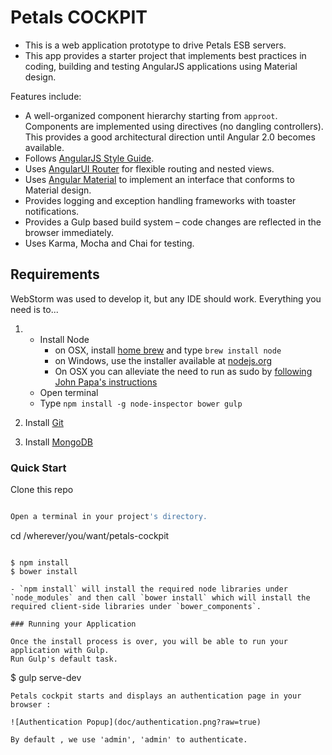 # Petals COCKPIT

- This is a web application prototype to drive Petals ESB servers.
- This app provides a starter project that implements best practices in coding, building and testing AngularJS applications using Material design. 

Features include:

- A well-organized component hierarchy starting from `approot`. Components are implemented using directives (no dangling controllers). This provides a good architectural direction until Angular 2.0 becomes available.
- Follows [AngularJS Style Guide](https://github.com/johnpapa/angularjs-styleguide).
- Uses [AngularUI Router](https://github.com/angular-ui/ui-router) for flexible routing and nested views.
- Uses [Angular Material](https://material.angularjs.org) to implement an interface that conforms to Material design.
- Provides logging and exception handling frameworks with toaster notifications.
- Provides a Gulp based build system – code changes are reflected in the browser immediately.
- Uses Karma, Mocha and Chai for testing.

## Requirements

WebStorm was used to develop it, but any IDE should work. Everything you need is to...

1. - Install Node
       - on OSX, install [home brew](http://brew.sh/) and type `brew install node`
       - on Windows, use the installer available at [nodejs.org](http://nodejs.org/)
       - On OSX you can alleviate the need to run as sudo by [following John Papa's instructions](http://jpapa.me/nomoresudo)
   - Open terminal
   - Type `npm install -g node-inspector bower gulp`
   
2. Install [Git](https://git-scm.com/)

3. Install [MongoDB](https://docs.mongodb.com/manual/installation/)

### Quick Start

Clone this repo
```bash

Open a terminal in your project's directory.

```
cd /wherever/you/want/petals-cockpit
```

$ npm install
$ bower install

- `npm install` will install the required node libraries under `node_modules` and then call `bower install` which will install the required client-side libraries under `bower_components`.

### Running your Application

Once the install process is over, you will be able to run your application with Gulp.
Run Gulp's default task.

```
$ gulp serve-dev
```
Petals cockpit starts and displays an authentication page in your browser :

![Authentication Popup](doc/authentication.png?raw=true)

By default , we use 'admin', 'admin' to authenticate.
